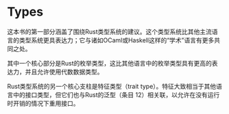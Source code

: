 # Types

这本书的第一部分涵盖了围绕Rust类型系统的建议。这个类型系统比其他主流语言的类型系统更具表达力；它与诸如OCaml或Haskell这样的“学术”语言有更多共同之处。

其中一个核心部分是Rust的枚举类型，这比其他语言中的枚举类型具有更高的表达力，并且允许使用代数数据类型。

Rust类型系统的另一个核心支柱是特征类型（trait type）。特征大致相当于其他语言中的接口类型，但它们也与Rust的泛型（条目 12）相关联，以允许在没有运行时开销的情况下重用接口。